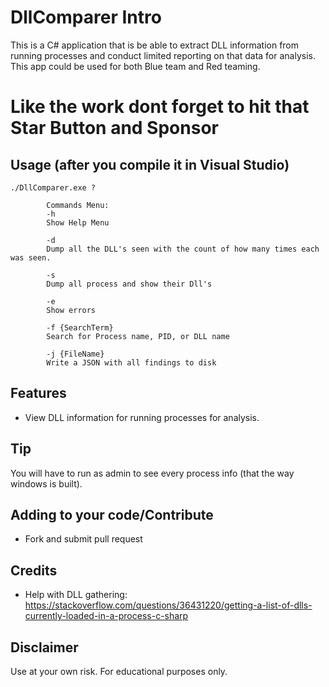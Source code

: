 # DllComparer Intro
This is a C# application that is be able to extract DLL information from running processes and conduct limited reporting on that data for analysis. This app could be used for both Blue team and Red teaming.

# Like the work dont forget to hit that Star Button and Sponsor

## Usage (after you compile it in Visual Studio)

    ./DllComparer.exe ?
    
            Commands Menu:
            -h
            Show Help Menu

            -d 
            Dump all the DLL's seen with the count of how many times each was seen.

            -s
            Dump all process and show their Dll's

            -e
            Show errors

            -f {SearchTerm}
            Search for Process name, PID, or DLL name

            -j {FileName}
            Write a JSON with all findings to disk
    
## Features
- View DLL information for running processes for analysis.

## Tip
  You will have to run as admin to see every process info (that the way windows is built).
  
## Adding to your code/Contribute
- Fork and submit pull request

## Credits
- Help with DLL gathering: https://stackoverflow.com/questions/36431220/getting-a-list-of-dlls-currently-loaded-in-a-process-c-sharp

## Disclaimer
Use at your own risk. For educational purposes only.
